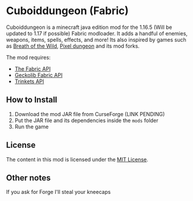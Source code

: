 # Cuboiddungeon (Fabric)

Cuboiddungeon is a minecraft java edition mod for the 1.16.5 (Will be updated to 1.17 if possible) Fabric modloader. It adds a handful of enemies, weapons, items, spells, effects, and more! Its also inspired by games such as [Breath of the Wild](https://www.zelda.com/breath-of-the-wild/), [Pixel dungeon](https://pixeldungeon.fandom.com/wiki/Main_Page) and its mod forks.

The mod requires:
- [The Fabric API](https://www.curseforge.com/minecraft/mc-mods/fabric-api/files)
- [Geckolib Fabric API](https://www.curseforge.com/minecraft/mc-mods/geckolib-fabric/files)
- [Trinkets API](https://www.curseforge.com/minecraft/mc-mods/trinkets-fabric/files)

## How to Install

1) Download the mod JAR file from CurseForge (LINK PENDING)
2) Put the JAR file and its dependencies inside the `mods` folder
3) Run the game

## License

The content in this mod is licensed under the [MIT License](https://github.com/AshVXmc/CuboidDungeon_Fabric1.16.5/blob/master/LICENSE.txt).

## Other notes
 
If you ask for Forge I'll steal your kneecaps

